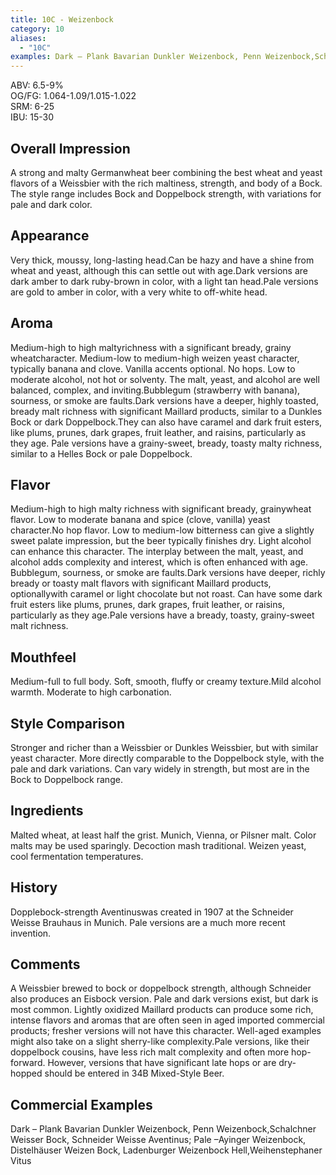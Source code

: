 ```yaml
---
title: 10C - Weizenbock
category: 10
aliases: 
  - "10C"
examples: Dark – Plank Bavarian Dunkler Weizenbock, Penn Weizenbock,Schalchner Weisser Bock, Schneider Weisse Aventinus; Pale –Ayinger Weizenbock, Distelhäuser Weizen Bock, Ladenburger Weizenbock Hell,Weihenstephaner Vitus
---
```


ABV: 6.5-9%  
OG/FG: 1.064-1.09/1.015-1.022  
SRM: 6-25  
IBU: 15-30

## Overall Impression
A strong and malty Germanwheat beer combining the best wheat and yeast flavors of a Weissbier with the rich maltiness, strength, and body of a Bock. The style range includes Bock and Doppelbock strength, with variations for pale and dark color.

## Appearance
Very thick, moussy, long-lasting head.Can be hazy and have a shine from wheat and yeast, although this can settle out with age.Dark versions are dark amber to dark ruby-brown in color, with a light tan head.Pale versions are gold to amber in color, with a very white to off-white head.

## Aroma
Medium-high to high maltyrichness with a significant bready, grainy wheatcharacter. Medium-low to medium-high weizen yeast character, typically banana and clove. Vanilla accents optional. No hops. Low to moderate alcohol, not hot or solventy. The malt, yeast, and alcohol are well balanced, complex, and inviting.Bubblegum (strawberry with banana), sourness, or smoke are faults.Dark versions have a deeper, highly toasted, bready malt richness with significant Maillard products, similar to a Dunkles Bock or dark Doppelbock.They can also have caramel and dark fruit esters, like plums, prunes, dark grapes, fruit leather, and raisins, particularly as they age. Pale versions have a grainy-sweet, bready, toasty malty richness, similar to a Helles Bock or pale Doppelbock.

## Flavor
Medium-high to high malty richness with significant bready, grainywheat flavor. Low to moderate banana and spice (clove, vanilla) yeast character.No hop flavor. Low to medium-low bitterness can give a slightly sweet palate impression, but the beer typically finishes dry. Light alcohol can enhance this character. The interplay between the malt, yeast, and alcohol adds complexity and interest, which is often enhanced with age. Bubblegum, sourness, or smoke are faults.Dark versions have deeper, richly bready or toasty malt flavors with significant Maillard products, optionallywith caramel or light chocolate but not roast. Can have some dark fruit esters like plums, prunes, dark grapes, fruit leather, or raisins, particularly as they age.Pale versions have a bready, toasty, grainy-sweet malt richness.

## Mouthfeel
Medium-full to full body. Soft, smooth, fluffy or creamy texture.Mild alcohol warmth. Moderate to high carbonation.

## Style Comparison
Stronger and richer than a Weissbier or Dunkles Weissbier, but with similar yeast character. More directly comparable to the Doppelbock style, with the pale and dark variations. Can vary widely in strength, but most are in the Bock to Doppelbock range.

## Ingredients
Malted wheat, at least half the grist. Munich, Vienna, or Pilsner malt. Color malts may be used sparingly. Decoction mash traditional. Weizen yeast, cool fermentation temperatures.

## History
Dopplebock-strength Aventinuswas created in 1907 at the Schneider Weisse Brauhaus in Munich. Pale versions are a much more recent invention.

## Comments
A Weissbier brewed to bock or doppelbock strength, although Schneider also produces an Eisbock version. Pale and dark versions exist, but dark is most common. Lightly oxidized Maillard products can produce some rich, intense flavors and aromas that are often seen in aged imported commercial products; fresher versions will not have this character. Well-aged examples might also take on a slight sherry-like complexity.Pale versions, like their doppelbock cousins, have less rich malt complexity and often more hop-forward. However, versions that have significant late hops or are dry-hopped should be entered in 34B Mixed-Style Beer.

## Commercial Examples
Dark – Plank Bavarian Dunkler Weizenbock, Penn Weizenbock,Schalchner Weisser Bock, Schneider Weisse Aventinus; Pale –Ayinger Weizenbock, Distelhäuser Weizen Bock, Ladenburger Weizenbock Hell,Weihenstephaner Vitus